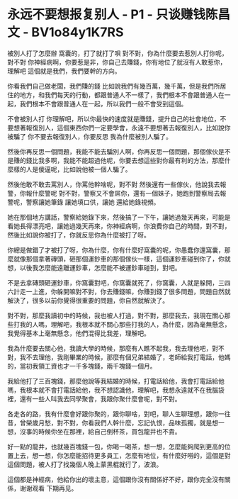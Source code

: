 # 永远不要想报复别人 - P1 - 只谈赚钱陈昌文 - BV1o84y1K7RS

被別人打了怎麼辦 窩囊的，打了就打了唄 對不對，你為什麼要去惹別人打你呢，對不對 你神經病啊，你要惹是非，你自己去賺錢，你有地位了就沒有人敢惹你，理解吧 這個就是我們，我們要幹的方向。

你看我們自己做老闆，我們賺的錢 比如說我們有幾百萬，幾千萬，但是我們所居住的地方，和我們每天的行動，都跟普通人不一樣了，我們根本不會跟普通人在一起，我們根本不會跟普通人在一起，所以我們一般不會受到這個。

不會被別人打 你理解吧，所以你最快的速度就是賺錢，提升自己的社會地位，不要想著報復別人，這個東西你們一定要學會，永遠不要想著去報復別人，比如說你被騙了 你不要去報復別人，你要反思 我為什麼被別人騙了。

然後你再反思一個問題，我能不能去騙別人啊，你再反思一個問題，那個傢伙是不是賺的錢比我多啊，我能不能超過他呢，你要去想這些對你最有利的方法，那麼什麼樣的人是傻逼呢，比如說他被一個人騙了。

然後他敢不敢去罵別人，你罵他幹啥呢，對不對 然後還有一些傢伙，他說我去報警，你報什麼警呢 對不對，警察又不會屌你，還有一個妹子，她跑到警察局去報警呢，警察讓她筆錄 讓她填口供，讓她 還給她錄視頻。

她在那個地方講話，警察給她錄下來，然後搞了一下午，讓她過幾天再來，可能是看她長得漂亮吧，讓她過幾天再來，你神經病啊，你浪費你自己的時間，對不對，然後比如說你被打了，你就反思你為什麼被打了呀。

你總是做錯了才被打了呀，你為什麼，你有什麼好窩囊的呢，你愚蠢你還窩囊，那麼就像那個拿著磚頭，砸那個運鈔車的那個傢伙一樣，這個運鈔車碰到你了，你就想，以後我怎麼能遠離運鈔車，怎麼能不被運鈔車碰到，對吧。

不是去拿磚頭砸運鈔車，你窩囊對吧，你窩囊就死了，你窩囊，人就是躲開，三四六計走一上進，你躲開嘛對不對，你去賺錢嘛，你賺到錢了很多問題，問題自然就解決了，很多以前你覺得很重要的問題，你自然就解決了。

對不對，那麼我讀初中的時候，我也被人打過，對不對，那麼我去，我現在關心那些打我的人嗎，理解吧，我根本就不關心那些打我的人，為什麼，因為毫無懸念，我覺得基本上毫無懸念，他們混得比我差，理解吧。

我為什麼要去關心他，我讀大學的時候，那麼有人瞧不起我，我去理他吧，對不對，我不去理他，我剛畢業的時候，那麼有個兄弟結婚了，老師給我打電話，他媽的，當初我領工資也才一千多塊錢，兩千塊錢一個月。

我給他打了三百塊錢，那麼他說等我結婚的時候，打電話給他，我會打電話給他嗎，我根本就不會打電話給他，我不想認識他，理解吧，我想永遠就不在我腦袋裡，還有一些人叫我去同學聚會，我跟你聚什麼會呢，對不對。

各走各的路，我有什麼會好跟你聚的，跟你聊啥，對吧，聊人生聊理想，跟你一往昔，曾榮歲月愁，對不對，你看我們人幹什麼，忘記仇恨，品味孤獨，就是想一想，沒事的時候你坐在那裡，給自己倒杯茶，買包龍井也不貴。

好一點的龍井，也就幾百塊錢一包，你喝一喝茶，想一想，怎麼能夠爬到更高的位置上去，想一想，你怎麼能招待更多員工，怎麼有地位，有什麼好嘮的，這個是對這個問題，被人打了找幾個人晚上蒙黑棍就行了，波浪。

這個都是神經病，他給你出的壞主意，這個跟你沒有關係好不好，跟你完全沒有關係，谢谢观看 下期再见。